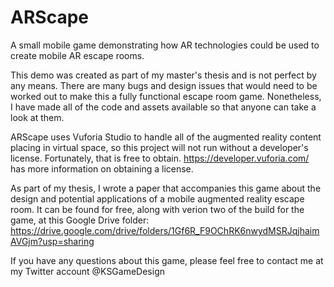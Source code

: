 # ARScape
A small mobile game demonstrating how AR technologies could be used to create mobile AR escape rooms.

This demo was created as part of my master's thesis and is not perfect by any means. There are many bugs and design issues
that would need to be worked out to make this a fully functional escape room game. Nonetheless, I have made all of the code
and assets available so that anyone can take a look at them.

ARScape uses Vuforia Studio to handle all of the augmented reality content placing in virtual space, so this project will not
run without a developer's license. Fortunately, that is free to obtain. https://developer.vuforia.com/ has more information
on obtaining a license. 

As part of my thesis, I wrote a paper that accompanies this game about the design and potential applications of a mobile 
augmented reality escape room. It can be found for free, along with verion two of the build for the game, at this 
Google Drive folder: https://drive.google.com/drive/folders/1Gf6R_F9OChRK6nwydMSRJqjhaimAVGjm?usp=sharing

If you have any questions about this game, please feel free to contact me at my Twitter account @KSGameDesign
